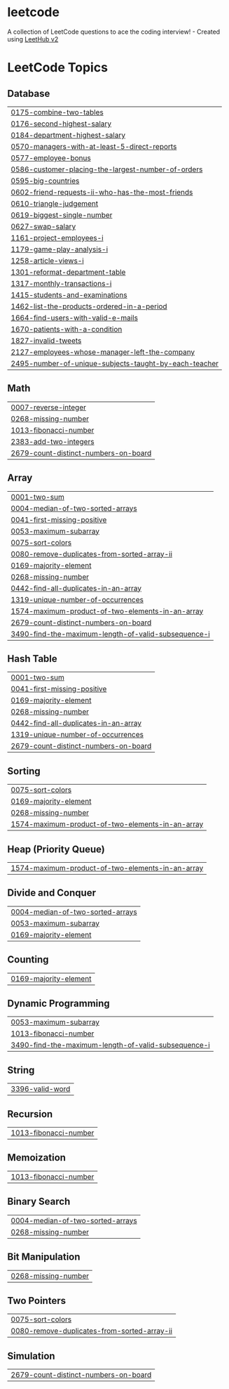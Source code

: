 # leetcode
A collection of LeetCode questions to ace the coding interview! - Created using [LeetHub v2](https://github.com/arunbhardwaj/LeetHub-2.0)

<!---LeetCode Topics Start-->
# LeetCode Topics
## Database
|  |
| ------- |
| [0175-combine-two-tables](https://github.com/Aman31srivastava/leetcode/tree/master/0175-combine-two-tables) |
| [0176-second-highest-salary](https://github.com/Aman31srivastava/leetcode/tree/master/0176-second-highest-salary) |
| [0184-department-highest-salary](https://github.com/Aman31srivastava/leetcode/tree/master/0184-department-highest-salary) |
| [0570-managers-with-at-least-5-direct-reports](https://github.com/Aman31srivastava/leetcode/tree/master/0570-managers-with-at-least-5-direct-reports) |
| [0577-employee-bonus](https://github.com/Aman31srivastava/leetcode/tree/master/0577-employee-bonus) |
| [0586-customer-placing-the-largest-number-of-orders](https://github.com/Aman31srivastava/leetcode/tree/master/0586-customer-placing-the-largest-number-of-orders) |
| [0595-big-countries](https://github.com/Aman31srivastava/leetcode/tree/master/0595-big-countries) |
| [0602-friend-requests-ii-who-has-the-most-friends](https://github.com/Aman31srivastava/leetcode/tree/master/0602-friend-requests-ii-who-has-the-most-friends) |
| [0610-triangle-judgement](https://github.com/Aman31srivastava/leetcode/tree/master/0610-triangle-judgement) |
| [0619-biggest-single-number](https://github.com/Aman31srivastava/leetcode/tree/master/0619-biggest-single-number) |
| [0627-swap-salary](https://github.com/Aman31srivastava/leetcode/tree/master/0627-swap-salary) |
| [1161-project-employees-i](https://github.com/Aman31srivastava/leetcode/tree/master/1161-project-employees-i) |
| [1179-game-play-analysis-i](https://github.com/Aman31srivastava/leetcode/tree/master/1179-game-play-analysis-i) |
| [1258-article-views-i](https://github.com/Aman31srivastava/leetcode/tree/master/1258-article-views-i) |
| [1301-reformat-department-table](https://github.com/Aman31srivastava/leetcode/tree/master/1301-reformat-department-table) |
| [1317-monthly-transactions-i](https://github.com/Aman31srivastava/leetcode/tree/master/1317-monthly-transactions-i) |
| [1415-students-and-examinations](https://github.com/Aman31srivastava/leetcode/tree/master/1415-students-and-examinations) |
| [1462-list-the-products-ordered-in-a-period](https://github.com/Aman31srivastava/leetcode/tree/master/1462-list-the-products-ordered-in-a-period) |
| [1664-find-users-with-valid-e-mails](https://github.com/Aman31srivastava/leetcode/tree/master/1664-find-users-with-valid-e-mails) |
| [1670-patients-with-a-condition](https://github.com/Aman31srivastava/leetcode/tree/master/1670-patients-with-a-condition) |
| [1827-invalid-tweets](https://github.com/Aman31srivastava/leetcode/tree/master/1827-invalid-tweets) |
| [2127-employees-whose-manager-left-the-company](https://github.com/Aman31srivastava/leetcode/tree/master/2127-employees-whose-manager-left-the-company) |
| [2495-number-of-unique-subjects-taught-by-each-teacher](https://github.com/Aman31srivastava/leetcode/tree/master/2495-number-of-unique-subjects-taught-by-each-teacher) |
## Math
|  |
| ------- |
| [0007-reverse-integer](https://github.com/Aman31srivastava/leetcode/tree/master/0007-reverse-integer) |
| [0268-missing-number](https://github.com/Aman31srivastava/leetcode/tree/master/0268-missing-number) |
| [1013-fibonacci-number](https://github.com/Aman31srivastava/leetcode/tree/master/1013-fibonacci-number) |
| [2383-add-two-integers](https://github.com/Aman31srivastava/leetcode/tree/master/2383-add-two-integers) |
| [2679-count-distinct-numbers-on-board](https://github.com/Aman31srivastava/leetcode/tree/master/2679-count-distinct-numbers-on-board) |
## Array
|  |
| ------- |
| [0001-two-sum](https://github.com/Aman31srivastava/leetcode/tree/master/0001-two-sum) |
| [0004-median-of-two-sorted-arrays](https://github.com/Aman31srivastava/leetcode/tree/master/0004-median-of-two-sorted-arrays) |
| [0041-first-missing-positive](https://github.com/Aman31srivastava/leetcode/tree/master/0041-first-missing-positive) |
| [0053-maximum-subarray](https://github.com/Aman31srivastava/leetcode/tree/master/0053-maximum-subarray) |
| [0075-sort-colors](https://github.com/Aman31srivastava/leetcode/tree/master/0075-sort-colors) |
| [0080-remove-duplicates-from-sorted-array-ii](https://github.com/Aman31srivastava/leetcode/tree/master/0080-remove-duplicates-from-sorted-array-ii) |
| [0169-majority-element](https://github.com/Aman31srivastava/leetcode/tree/master/0169-majority-element) |
| [0268-missing-number](https://github.com/Aman31srivastava/leetcode/tree/master/0268-missing-number) |
| [0442-find-all-duplicates-in-an-array](https://github.com/Aman31srivastava/leetcode/tree/master/0442-find-all-duplicates-in-an-array) |
| [1319-unique-number-of-occurrences](https://github.com/Aman31srivastava/leetcode/tree/master/1319-unique-number-of-occurrences) |
| [1574-maximum-product-of-two-elements-in-an-array](https://github.com/Aman31srivastava/leetcode/tree/master/1574-maximum-product-of-two-elements-in-an-array) |
| [2679-count-distinct-numbers-on-board](https://github.com/Aman31srivastava/leetcode/tree/master/2679-count-distinct-numbers-on-board) |
| [3490-find-the-maximum-length-of-valid-subsequence-i](https://github.com/Aman31srivastava/leetcode/tree/master/3490-find-the-maximum-length-of-valid-subsequence-i) |
## Hash Table
|  |
| ------- |
| [0001-two-sum](https://github.com/Aman31srivastava/leetcode/tree/master/0001-two-sum) |
| [0041-first-missing-positive](https://github.com/Aman31srivastava/leetcode/tree/master/0041-first-missing-positive) |
| [0169-majority-element](https://github.com/Aman31srivastava/leetcode/tree/master/0169-majority-element) |
| [0268-missing-number](https://github.com/Aman31srivastava/leetcode/tree/master/0268-missing-number) |
| [0442-find-all-duplicates-in-an-array](https://github.com/Aman31srivastava/leetcode/tree/master/0442-find-all-duplicates-in-an-array) |
| [1319-unique-number-of-occurrences](https://github.com/Aman31srivastava/leetcode/tree/master/1319-unique-number-of-occurrences) |
| [2679-count-distinct-numbers-on-board](https://github.com/Aman31srivastava/leetcode/tree/master/2679-count-distinct-numbers-on-board) |
## Sorting
|  |
| ------- |
| [0075-sort-colors](https://github.com/Aman31srivastava/leetcode/tree/master/0075-sort-colors) |
| [0169-majority-element](https://github.com/Aman31srivastava/leetcode/tree/master/0169-majority-element) |
| [0268-missing-number](https://github.com/Aman31srivastava/leetcode/tree/master/0268-missing-number) |
| [1574-maximum-product-of-two-elements-in-an-array](https://github.com/Aman31srivastava/leetcode/tree/master/1574-maximum-product-of-two-elements-in-an-array) |
## Heap (Priority Queue)
|  |
| ------- |
| [1574-maximum-product-of-two-elements-in-an-array](https://github.com/Aman31srivastava/leetcode/tree/master/1574-maximum-product-of-two-elements-in-an-array) |
## Divide and Conquer
|  |
| ------- |
| [0004-median-of-two-sorted-arrays](https://github.com/Aman31srivastava/leetcode/tree/master/0004-median-of-two-sorted-arrays) |
| [0053-maximum-subarray](https://github.com/Aman31srivastava/leetcode/tree/master/0053-maximum-subarray) |
| [0169-majority-element](https://github.com/Aman31srivastava/leetcode/tree/master/0169-majority-element) |
## Counting
|  |
| ------- |
| [0169-majority-element](https://github.com/Aman31srivastava/leetcode/tree/master/0169-majority-element) |
## Dynamic Programming
|  |
| ------- |
| [0053-maximum-subarray](https://github.com/Aman31srivastava/leetcode/tree/master/0053-maximum-subarray) |
| [1013-fibonacci-number](https://github.com/Aman31srivastava/leetcode/tree/master/1013-fibonacci-number) |
| [3490-find-the-maximum-length-of-valid-subsequence-i](https://github.com/Aman31srivastava/leetcode/tree/master/3490-find-the-maximum-length-of-valid-subsequence-i) |
## String
|  |
| ------- |
| [3396-valid-word](https://github.com/Aman31srivastava/leetcode/tree/master/3396-valid-word) |
## Recursion
|  |
| ------- |
| [1013-fibonacci-number](https://github.com/Aman31srivastava/leetcode/tree/master/1013-fibonacci-number) |
## Memoization
|  |
| ------- |
| [1013-fibonacci-number](https://github.com/Aman31srivastava/leetcode/tree/master/1013-fibonacci-number) |
## Binary Search
|  |
| ------- |
| [0004-median-of-two-sorted-arrays](https://github.com/Aman31srivastava/leetcode/tree/master/0004-median-of-two-sorted-arrays) |
| [0268-missing-number](https://github.com/Aman31srivastava/leetcode/tree/master/0268-missing-number) |
## Bit Manipulation
|  |
| ------- |
| [0268-missing-number](https://github.com/Aman31srivastava/leetcode/tree/master/0268-missing-number) |
## Two Pointers
|  |
| ------- |
| [0075-sort-colors](https://github.com/Aman31srivastava/leetcode/tree/master/0075-sort-colors) |
| [0080-remove-duplicates-from-sorted-array-ii](https://github.com/Aman31srivastava/leetcode/tree/master/0080-remove-duplicates-from-sorted-array-ii) |
## Simulation
|  |
| ------- |
| [2679-count-distinct-numbers-on-board](https://github.com/Aman31srivastava/leetcode/tree/master/2679-count-distinct-numbers-on-board) |
<!---LeetCode Topics End-->